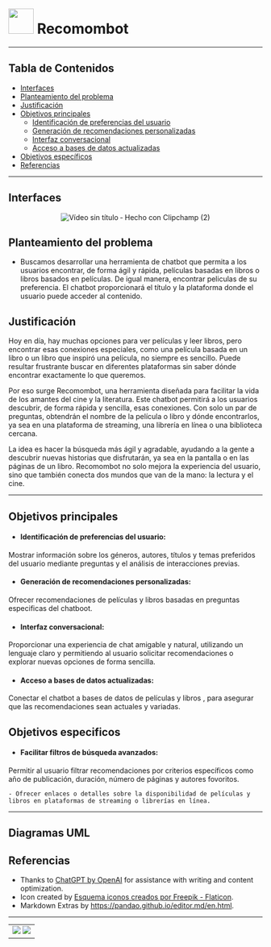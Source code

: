 # <img src="https://i.postimg.cc/sXB7FHWp/ab333333.png" height =50px>  Recomombot
--- 
## Tabla de Contenidos

- [Interfaces](#interfaces)
- [Planteamiento del problema](#planteamiento-del-problema)
- [Justificación](#justificación)
- [Objetivos principales](#objetivos-principales)
  - [Identificación de preferencias del usuario](#identificación-de-preferencias-del-usuario)
  - [Generación de recomendaciones personalizadas](#generación-de-recomendaciones-personalizadas)
  - [Interfaz conversacional](#interfaz-conversacional)
  - [Acceso a bases de datos actualizadas](#acceso-a-bases-de-datos-actualizadas)
- [Objetivos específicos](#objetivos-específicos)
- [Referencias](#referencias)
  
--- 
## Interfaces 

<div style="text-align: center;">
  <img src="https://github.com/user-attachments/assets/afc63eba-a2d8-4592-a83b-187c6d7aad59" alt="Vídeo sin título ‐ Hecho con Clipchamp (2)">
</div>

## Planteamiento del problema

- Buscamos desarrollar una herramienta de chatbot que permita a los usuarios encontrar, de forma ágil y rápida, películas basadas en libros o libros basados en películas. De igual manera, encontrar peliculas de su preferencia. El chatbot proporcionará el título y la plataforma donde el usuario puede acceder al contenido.

## Justificación
Hoy en día, hay muchas opciones para ver películas y leer libros, pero encontrar esas conexiones especiales, como una película basada en un libro o un libro que inspiró una película, no siempre es sencillo. Puede resultar frustrante buscar en diferentes plataformas sin saber dónde encontrar exactamente lo que queremos.

Por eso surge Recomombot, una herramienta diseñada para facilitar la vida de los amantes del cine y la literatura. Este chatbot permitirá a los usuarios descubrir, de forma rápida y sencilla, esas conexiones. Con solo un par de preguntas, obtendrán el nombre de la película o libro y dónde encontrarlos, ya sea en una plataforma de streaming, una librería en línea o una biblioteca cercana.

La idea es hacer la búsqueda más ágil y agradable, ayudando a la gente a descubrir nuevas historias que disfrutarán, ya sea en la pantalla o en las páginas de un libro. Recomombot no solo mejora la experiencia del usuario, sino que también conecta dos mundos que van de la mano: la lectura y el cine.

---
## Objetivos principales 

- #### Identificación de preferencias del usuario:
Mostrar información sobre los géneros, autores, títulos y temas preferidos del usuario mediante preguntas y el análisis de interacciones previas.

- #### Generación de recomendaciones personalizadas:
Ofrecer recomendaciones de películas y libros basadas en preguntas especificas del chatboot.

- #### Interfaz conversacional:
Proporcionar una experiencia de chat amigable y natural, utilizando un lenguaje claro y permitiendo al usuario solicitar recomendaciones o explorar nuevas opciones de forma sencilla.

- #### Acceso a bases de datos actualizadas:
Conectar el chatbot a bases de datos de películas y libros , para asegurar que las recomendaciones sean actuales y variadas.

## Objetivos especificos

- #### Facilitar filtros de búsqueda avanzados:
Permitir al usuario filtrar recomendaciones por criterios específicos como año de publicación, duración, número de páginas y autores fovoritos.


	- Ofrecer enlaces o detalles sobre la disponibilidad de películas y libros en plataformas de streaming o librerías en línea.

---

## Diagramas UML



## Referencias

- Thanks to [ChatGPT by OpenAI](https://www.openai.com/chatgpt) for assistance with writing and content optimization.
- Icon created by <a href="https://www.flaticon.es/iconos-gratis/esquema" title="esquema iconos">Esquema iconos creados por Freepik - Flaticon</a>.
- Markdown Extras by https://pandao.github.io/editor.md/en.html.

--- 
<p align="center">
  <table align="center" style="margin: 0px auto;">
    <tr>
      <td>
        <img src="https://img.shields.io/badge/javafx-%23FF0000.svg?style=for-the-badge&logo=javafx&logoColor=white"> 
        <img src="https://img.shields.io/badge/java-%23ED8B00.svg?style=for-the-badge&logo=openjdk&logoColor=white">
      </td>
    </tr>
  </table>
</p>
  





